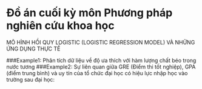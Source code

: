 # Đồ án cuối kỳ môn Phương pháp nghiên cứu khoa học
MÔ HÌNH HỒI QUY LOGISTIC (LOGISTIC REGRESSION MODEL) VÀ NHỮNG ỨNG DỤNG THỰC TẾ

###Example1:
Phân tích dữ liệu về độ ưa thích với hàm lượng chất béo trong nước tương
###Example2: 
Sự liên quan giữa GRE (Điểm thi tốt nghiệp), GPA (điểm trung bình) và uy tín của tổ chức đại học có hiệu lực nhập học vào trường sau đại học:
